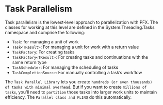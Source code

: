 # Task Parallelism
Task parallelism is the lowest-level approach to parallelization with PFX. The classes for working at this level are defined in the System.Threading.Tasks namespace and comprise the following:
- `Task`: for managing a unit of work
- `Task<TResult>`: For managing a unit for work with a return value
- `TaskFactory`: For creating tasks
- `TaskFactory<TResult>`: For creating tasks and continuations with the same return type
- `TaskScheduler`: For managing the scheduling of tasks
- `TaskCompletionSource`: For manually controlling a task’s workflow

The `Task Parallel Library` lets you create `hundreds (or even thousands) of tasks with minimal overhead`. But if you want to create `millions of tasks`, you’ll need to `partition` those tasks into larger work units to maintain efficiency. The `Parallel class and PLINQ` do this automatically.

